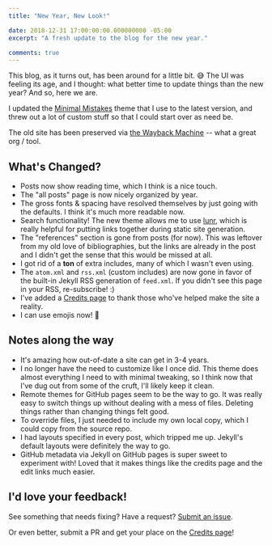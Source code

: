 ```yaml
---
title: "New Year, New Look!"

date: 2018-12-31 17:00:00:00.000000000 -05:00
excerpt: "A fresh update to the blog for the new year."

comments: true
---
```


This blog, as it turns out, has been around for a little bit. :sweat_smile: The UI was feeling its age, and I thought: what better time to update things than the new year? And so, here we are.

I updated the [Minimal Mistakes](https://github.com/mmistakes/minimal-mistakes) theme that I use to the latest version, and threw out a lot of custom stuff so that I could start over as need be.

The old site has been preserved via [the Wayback Machine](https://web.archive.org/web/20180822005203/https://seankilleen.com/) -- what a great org / tool.

## What's Changed?

* Posts now show reading time, which I think is a nice touch.
* The "all posts" page is now nicely organized by year.
* The gross fonts & spacing have resolved themselves by just going with the defaults. I think it's much more readable now.
* Search functionality! The new theme allows me to use [lunr](https://lunrjs.com/), which is really helpful for putting links together during static site generation.
* The "references" section is gone from posts (for now). This was leftover from my old love of bibliographies, but the links are already in the post and I didn't get the sense that this would be missed at all.
* I got rid of a **ton** of extra includes, many of which I wasn't even using.
* The `atom.xml` and `rss.xml` (custom includes) are now gone in favor of the built-in Jekyll RSS generation of `feed.xml`. If you didn't see this page in your RSS, re-subscribe! :)
* I've added a [Credits page](/credits/) to thank those who've helped make the site a reality.
* I can use emojis now! :tada:

## Notes along the way

* It's amazing how out-of-date a site can get in 3-4 years.
* I no longer have the need to customize like I once did. This theme does almost everything I need to with minimal tweaking, so I think now that I've dug out from some of the cruft, I'll likely keep it clean.
* Remote themes for GitHub pages seem to be the way to go. It was really easy to switch things up without dealing with a mess of files. Deleting things rather than changing things felt good.
* To override files, I just needed to include my own local copy, which I could copy from the source repo.
* I had layouts specified in every post, which tripped me up. Jekyll's default layouts were definitely the way to go.
* GitHub metadata via Jekyll on GitHub pages is super sweet to experiment with! Loved that it makes things like the credits page and the edit links much easier.

## I'd love your feedback!

See something that needs fixing? Have a request? [Submit an issue](https://github.com/seankilleen/seankilleen.github.io/issues/new).

Or even better, submit a PR and get your place on the [Credits page](/credits/)!